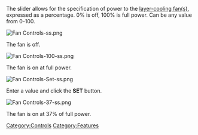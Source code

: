 The slider allows for the specification of power to the [layer-cooling
fan(s)](layer-cooling-fan), expressed as a percentage. 0% is
off, 100% is full power. Can be any value from 0-100.

![Fan Controls-ss.png](http://wiki.mattercontrol.com/images/d/d4/Fan_Controls-ss.png "Fan Controls-ss.png")

The fan is off.

![Fan Controls-100-ss.png](http://wiki.mattercontrol.com/images/2/2c/Fan_Controls-100-ss.png "Fan Controls-100-ss.png")

The fan is on at full power.

![Fan Controls-Set-ss.png](http://wiki.mattercontrol.com/images/a/ac/Fan_Controls-Set-ss.png "Fan Controls-Set-ss.png")

Enter a value and click the **SET** button.

![Fan Controls-37-ss.png](http://wiki.mattercontrol.com/images/8/88/Fan_Controls-37-ss.png "Fan Controls-37-ss.png")

The fan is on at 37% of full power.

[Category:Controls](category:controls)
[Category:Features](category:features)
